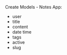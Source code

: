 Create Models - Notes App:
  - user
  - title
  - content
  - date time
  - tags
  - active
  - slug

